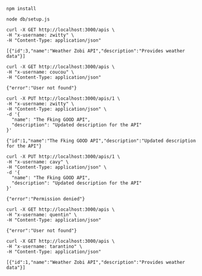 ````
npm install
````

````
node db/setup.js
````

````
curl -X GET http://localhost:3000/apis \
-H "x-username: zwitty" \
-H "Content-Type: application/json"
````
````[{"id":3,"name":"Weather Zobi API","description":"Provides weather data"}]````

````
curl -X GET http://localhost:3000/apis \
-H "x-username: coucou" \
-H "Content-Type: application/json"
````
````{"error":"User not found"}   ````

````
curl -X PUT http://localhost:3000/apis/1 \
-H "x-username: zwitty" \
-H "Content-Type: application/json" \
-d '{
  "name": "The Fking GOOD API",
  "description": "Updated description for the API"
}'
````
````
{"id":1,"name":"The Fking GOOD API","description":"Updated description for the API"}
````

````
curl -X PUT http://localhost:3000/apis/1 \
-H "x-username: cavy" \
-H "Content-Type: application/json" \
-d '{
  "name": "The Fking GOOD API",
  "description": "Updated description for the API"
}'
````

````
{"error":"Permission denied"}
````


````
curl -X GET http://localhost:3000/apis \
-H "x-username: quentin" \
-H "Content-Type: application/json"
````
````
{"error":"User not found"}
````

````
curl -X GET http://localhost:3000/apis \
-H "x-username: tarantino" \
-H "Content-Type: application/json"
````
````
[{"id":1,"name":"Weather Zobi API","description":"Provides weather data"}]
````

